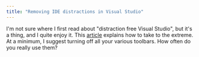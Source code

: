 ```yaml
---
title: "Removing IDE distractions in Visual Studio"
---
```



I'm not sure where I first read about "distraction free Visual Studio", but it's a thing, and I quite enjoy it. This [article](http://www.thebooleanfrog.com/post/2011/11/23/Distraction-Free-Coding-in-Visual-Studio.aspx) explains how to take to the extreme. At a minimum, I suggest turning off all your various toolbars. How often do you really use them?